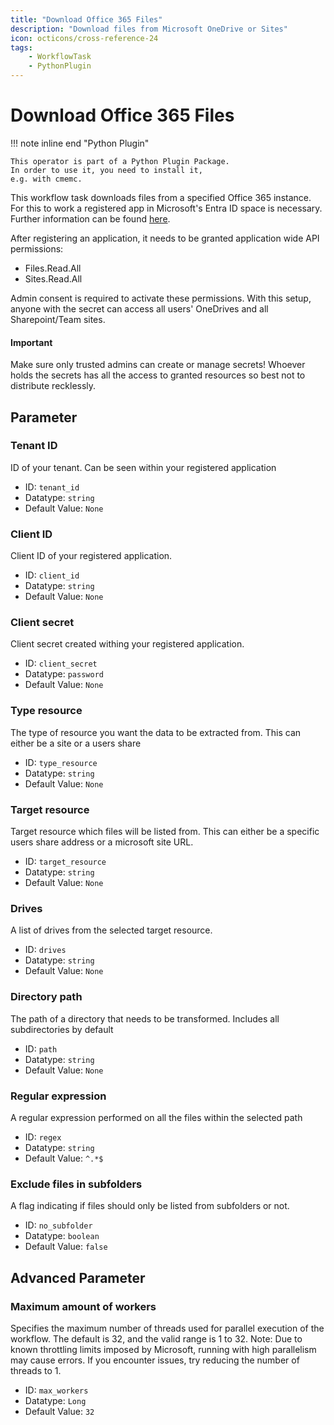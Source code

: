 ```yaml
---
title: "Download Office 365 Files"
description: "Download files from Microsoft OneDrive or Sites"
icon: octicons/cross-reference-24
tags: 
    - WorkflowTask
    - PythonPlugin
---
```

# Download Office 365 Files
<!-- This file was generated - DO NOT CHANGE IT MANUALLY -->

!!! note inline end "Python Plugin"

    This operator is part of a Python Plugin Package.
    In order to use it, you need to install it,
    e.g. with cmemc.


This workflow task downloads files from a specified Office 365 instance.
For this to work a registered app in Microsoft's Entra ID space is necessary.
Further information can be found [here](https://learn.microsoft.com/en-us/entra/identity-platform/quickstart-register-app).

After registering an application, it needs to be granted application wide API permissions:
- Files.Read.All
- Sites.Read.All

Admin consent is required to activate these permissions.
With this setup, anyone with the secret can access all users' OneDrives and all Sharepoint/Team
sites.

#### Important
Make sure only trusted admins can create or manage secrets!
Whoever holds the secrets has all the access to granted resources so best not to distribute
recklessly.
    

## Parameter

### Tenant ID

ID of your tenant. Can be seen within your registered application

- ID: `tenant_id`
- Datatype: `string`
- Default Value: `None`



### Client ID

Client ID of your registered application.

- ID: `client_id`
- Datatype: `string`
- Default Value: `None`



### Client secret

Client secret created withing your registered application.

- ID: `client_secret`
- Datatype: `password`
- Default Value: `None`



### Type resource

The type of resource you want the data to be extracted from. This can either be a site or a users share

- ID: `type_resource`
- Datatype: `string`
- Default Value: `None`



### Target resource

Target resource which files will be listed from. This can either be a specific users share address or a microsoft site URL.

- ID: `target_resource`
- Datatype: `string`
- Default Value: `None`



### Drives

A list of drives from the selected target resource.

- ID: `drives`
- Datatype: `string`
- Default Value: `None`



### Directory path

The path of a directory that needs to be transformed. Includes all subdirectories by default

- ID: `path`
- Datatype: `string`
- Default Value: `None`



### Regular expression

A regular expression performed on all the files within the selected path

- ID: `regex`
- Datatype: `string`
- Default Value: `^.*$`



### Exclude files in subfolders

A flag indicating if files should only be listed from subfolders or not.

- ID: `no_subfolder`
- Datatype: `boolean`
- Default Value: `false`





## Advanced Parameter

### Maximum amount of workers

Specifies the maximum number of threads used for parallel execution of the workflow. The default is 32, and the valid range is 1 to 32. Note: Due to known throttling limits imposed by Microsoft, running with high parallelism may cause errors. If you encounter issues, try reducing the number of threads to 1.

- ID: `max_workers`
- Datatype: `Long`
- Default Value: `32`



